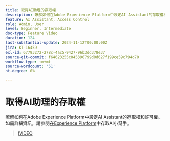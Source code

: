 ```yaml
---
title: 取得AI助理的存取權
description: 瞭解如何在Adobe Experience Platform中設定AI Assistant的存取權和許可權。
feature: AI Assistant, Access Control
role: Admin, User
level: Beginner, Intermediate
doc-type: Feature Video
duration: 124
last-substantial-update: 2024-11-12T00:00:00Z
jira: KT-16459
exl-id: 67793272-278c-4ac5-9427-96b3dd378e37
source-git-commit: f64623255c045396799d0d627f199ce59c794d70
workflow-type: tm+mt
source-wordcount: '51'
ht-degree: 0%

---
```


# 取得AI助理的存取權

瞭解如何在Adobe Experience Platform中設定AI Assistant的存取權和許可權。 如需詳細資訊，請參閱[在Experience Platform](https://experienceleague.adobe.com/en/docs/experience-platform/ai-assistant/access)中存取AI小幫手。

>[!VIDEO](https://video.tv.adobe.com/v/3436470/?learn=on)
